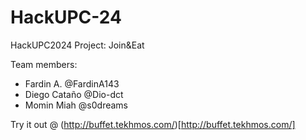 # HackUPC-24

HackUPC2024 Project: Join&Eat

Team members:
- Fardin A. @FardinA143
- Diego Cataño @Dio-dct
- Momin Miah @s0dreams


Try it out @ (http://buffet.tekhmos.com/)[http://buffet.tekhmos.com/]




